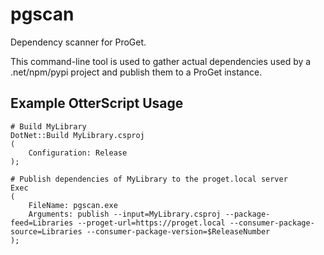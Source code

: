 # pgscan
Dependency scanner for ProGet.

This command-line tool is used to gather actual dependencies used by a .net/npm/pypi project and publish them to a ProGet instance.

## Example OtterScript Usage

    # Build MyLibrary
    DotNet::Build MyLibrary.csproj
    (
        Configuration: Release
    );

    # Publish dependencies of MyLibrary to the proget.local server
    Exec
    (
        FileName: pgscan.exe
        Arguments: publish --input=MyLibrary.csproj --package-feed=Libraries --proget-url=https://proget.local --consumer-package-source=Libraries --consumer-package-version=$ReleaseNumber
    );
